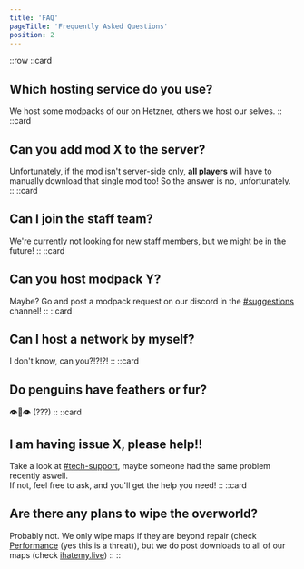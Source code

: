 ```yaml
---
title: 'FAQ'
pageTitle: 'Frequently Asked Questions'
position: 2
---
```

::row
::card
## Which hosting service do you use?
We host some modpacks of our on Hetzner, others we host our selves.
::
::card
## Can you add mod X to the server?
Unfortunately, if the mod isn't server-side only, **all players** will have to manually download that single mod too! So the answer is no, unfortunately.
::
::card
## Can I join the staff team?
We're currently not looking for new staff members, but we might be in the future!
::
::card
## Can you host modpack Y?
Maybe? Go and post a modpack request on our discord in the [#suggestions](https://discord.com/channels/637719625274228743/1151595305872146652) channel!
::
::card
## Can I host a network by myself?
I don't know, can you?!?!?!
::
::card
## Do penguins have feathers or fur?
👁️👄👁️ (???)
::
::card
## I am having issue X, please help!!
Take a look at [#tech-support](https://discord.com/channels/637719625274228743/677466545135550475), maybe someone had the same problem recently aswell.  
If not, feel free to ask, and you'll get the help you need!
::
::card
## Are there any plans to wipe the overworld?
Probably not. We only wipe maps if they are beyond repair (check [Performance](/docs/getting-started/performance) (yes this is a threat)), but we do post downloads to all of our maps (check [ihatemy.live](/))
::
::